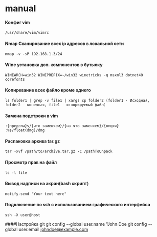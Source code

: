 # manual

#### Конфиг vim
`/usr/share/vim/vimrc`


#### Nmap Сканирование всех ip адресов в локальной сети
`nmap -v -sP 192.168.1.3/24`


#### Wine установка доп. компонентов в бутылку
`WINEARCH=win32 WINEPREFIX=~/win32 winetricks -q msxml3 dotnet40 corefonts`


#### Копирование всех файло кроме одного
`ls folder1 | grep -v file1 | xargs cp folder2 (folder1 - Исходная, folder2 - конечная, file1 - игнорируемый файл)`


#### Замена подстроки в vim
`:{пределы}s/{что заменяем}/{на что заменяем}/{опции}`
`:%s/float(dmg)/dmg`


#### Распаковка архива tar.gz
`tar -xvf /path/to/archive.tar.gz -C /pathToUnpack`


#### Просмотр прав на файл
`ls -l file`


#### Вывод надписи на экран(bash скрипт)
`notify-send "Your text here"`


#### Подключение по ssh с использованием графического интерфейса
`ssh -X user@host`

####Настройка git
	git config --global user.name "John Doe
	git config --global user.email johndoe@example.com
